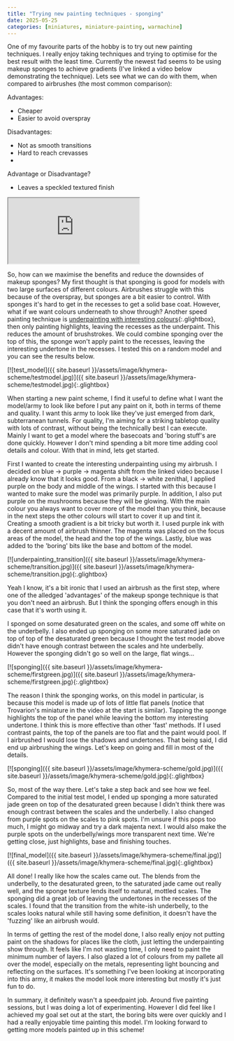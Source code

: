 ```yaml
---
title: "Trying new painting techniques - sponging"
date: 2025-05-25
categories: [miniatures, miniature-painting, warmachine]
---
```

One of my favourite parts of the hobby is to try out new painting techniques. I really enjoy taking techniques and trying to optimise for the best result with the least time. Currently the newest fad seems to be using makeup sponges to achieve gradients (I've linked a video below demonstrating the technique). Lets see what we can do with them, when compared to airbrushes (the most common comparison):

Advantages: 
- Cheaper
- Easier to avoid overspray
 
Disadvantages:
- Not as smooth transitions
- Hard to reach crevasses 
- 
Advantage or Disadvantage?
- Leaves a speckled textured finish

<div class="plyr__video-embed" id="player">
  <iframe
    src="https://www.youtube.com/embed/R6ogE6Ae4fg?iv_load_policy=3&amp;modestbranding=1&amp;playsinline=1&amp;showinfo=0&amp;rel=0&amp;enablejsapi=1;loading=lazy"
    allowfullscreen
    allowtransparency
    allow="autoplay"
  ></iframe>
</div>

So, how can we maximise the benefits and reduce the downsides of makeup sponges? My first thought is that sponging is good for models with two large surfaces of different colours. Airbrushes struggle with this because of the overspray, but sponges are a bit easier to control. With sponges it's hard to get in the recesses to get a solid base coat. However, what if we want colours underneath to show through? Another speed painting technique is [underpainting with interesting colours](https://www.youtube.com/watch?v=xN4dmct5Vuk){:.glightbox}, then only painting highlights, leaving the recesses as the underpaint. This reduces the amount of brushstrokes. We could combine sponging over the top of this, the sponge won't apply paint to the recesses, leaving the interesting undertone in the recesses. I tested this on a random model and you can see the results below.

[![test_model]({{ site.baseurl }}/assets/image/khymera-scheme/testmodel.jpg)]({{ site.baseurl }}/assets/image/khymera-scheme/testmodel.jpg){:.glightbox}

When starting a new paint scheme, I find it useful to define what I want the model/army to look like before I put any paint on it, both in terms of theme and quality. I want this army to look like they've just emerged from dark, subterranean tunnels. For quality, I'm aiming for a striking tabletop quality with lots of contrast, without being the technically best I can execute. Mainly I want to get a model where the basecoats and 'boring stuff's are done quickly. However I don't mind spending a bit more time adding cool details and colour. With that in mind, lets get started.

First I wanted to create the interesting underpainting using my airbrush. I decided on blue -> purple -> magenta shift from the linked video because I already know that it looks good. From a black -> white zenithal, I applied purple on the body and middle of the wings. I started with this because I wanted to make sure the model was primarily purple. In addition, I also put purple on the mushrooms because they will be glowing. With the main colour you always want to cover more of the model than you think, because in the next steps the other colours will start to cover it up and tint it. Creating a smooth gradient is a bit tricky but worth it. I used purple ink with a decent amount of airbrush thinner. The magenta was placed on the focus areas of the model, the head and the top of the wings. Lastly, blue was added to the 'boring' bits like the base and bottom of the model.

[![underpainting_transition]({{ site.baseurl }}/assets/image/khymera-scheme/transition.jpg)]({{ site.baseurl }}/assets/image/khymera-scheme/transition.jpg){:.glightbox}

Yeah I know, it's a bit ironic that I used an airbrush as the first step, where one of the alledged 'advantages' of the makeup sponge technique is that you don't need an airbrush. But I think the sponging offers enough in this case that it's worth using it.

I sponged on some desaturated green on the scales, and some off white on the underbelly. I also ended up sponging on some more saturated jade on top of top of the desaturated green because I thought the test model above didn't have enough contrast between the scales and hte underbelly. However the sponging didn't go so well on the large, flat wings...

[![sponging]({{ site.baseurl }}/assets/image/khymera-scheme/firstgreen.jpg)]({{ site.baseurl }}/assets/image/khymera-scheme/firstgreen.jpg){:.glightbox}

The reason I think the sponging works, on this model in particular, is because this model is made up of lots of little flat panels (notice that Trovarion's miniature in the video at the start is similar). Tapping the sponge highlights the top of the panel while leaving the bottom my interesting undertone. I think this is more effective than other 'fast' methods. If I used contrast paints, the top of the panels are too flat and the paint would pool. If I airbrushed I would lose the shadows and undertones. That being said, I did end up airbrushing the wings. Let's keep on going and fill in most of the details.

[![sponging]({{ site.baseurl }}/assets/image/khymera-scheme/gold.jpg)]({{ site.baseurl }}/assets/image/khymera-scheme/gold.jpg){:.glightbox}

So, most of the way there. Let's take a step back and see how we feel. Compared to the initial test model, I ended up sponging a more saturated jade green on top of the desaturated green because I didn't think there was enough contrast between the scales and the underbelly. I also changed from purple spots on the scales to pink spots. I'm unsure if this pops too much, I might go midway and try a dark majenta next. I would also make the purple spots on the underbelly/wings more transparent next time. We're getting close, just highlights, base and finishing touches.

[![final_model]({{ site.baseurl }}/assets/image/khymera-scheme/final.jpg)]({{ site.baseurl }}/assets/image/khymera-scheme/final.jpg){:.glightbox}

All done! I really like how the scales came out. The blends from the underbelly, to the desaturated green, to the saturated jade came out really well, and the sponge texture lends itself to natural, mottled scales. The sponging did a great job of leaving the undertones in the recesses of the scales. I found that the transition from the white-ish underbelly, to the scales looks natural while still having some definition, it doesn't have the 'fuzzing' like an airbrush would.

In terms of getting the rest of the model done, I also really enjoy not putting paint on the shadows for places like the cloth, just letting the underpainting show through. It feels like I'm not wasting time, I only need to paint the minimum number of layers. I also glazed a lot of colours from my pallete all over the model, especially on the metals, representing light bouncing and reflecting on the surfaces. It's something I've been looking at incorporating into this army, it makes the model look more interesting but mostly it's just fun to do.

In summary, it definitely wasn't a speedpaint job. Around five painting sessions, but I was doing a lot of experimenting. However I did feel like I achieved my goal set out at the start, the boring bits were over quickly and I had a really enjoyable time painting this model. I'm looking forward to getting more models painted up in this scheme!
